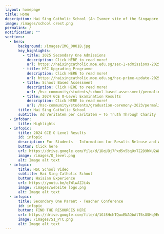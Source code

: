 ```yaml
---
layout: homepage
title: Home
description: Hai Sing Catholic School (An Isomer site of the Singapore Government)
image: /images/school crest.png
permalink: /
notification: ""
sections:
  - hero:
      background: /images/IMG_0001B.jpg
      key_highlights:
        - title: 2025 Secondary One Admissions
          description: Click HERE to read more!
          url: https://haisingcatholic.moe.edu.sg/sec-1-admissions-2025/
        - title: HSC Upgrading Programme
          description: Click HERE to read more!
          url: https://haisingcatholic.moe.edu.sg/hsc-prime-update-2025/
        - title: School Based Assessment
          description: Click HERE to read more!
          url: /hsc-community/students/school-based-assessment/permalink/
        - title: 2024 GCE O-Level Examination Results
          description: Click HERE to read more!
          url: /hsc-community/students/graduation-ceremony-2023/permalink/
      title: Hai Sing Catholic School
      subtitle: Ad Veritatem per caritatem – To Truth Through Charity
  - infobar:
      title: Highlights
  - infopic:
      title: 2024 GCE O Level Results
      id: infopic
      description: For Students - Information for Results Release and Admission Matters
      button: Click here
      url: https://drive.google.com/file/d/1DqUBj7Pxd5v5bqOxTZ2D9hkU2WEcM6uF/view?usp=sharing
      image: /images/O_level.png
      alt: Image alt text
  - infopic:
      title: HSC School Video
      subtitle: Hai Sing Catholic School
      button: Haisian Experience
      url: https://youtu.be/qlWlwAZJi4s
      image: /images/website logo.png
      alt: Image alt text
  - infopic:
      title: Secondary One Parent - Teacher Conference
      id: infopic
      button: FIND THE RESOURCES HERE
      url: https://drive.google.com/file/d/1GlBHchTQuxENAQbAlT6sGSHq9EmyJqpz/view?usp=sharing
      image: /images/S1_PTC.png
      alt: Image alt text
---
```

